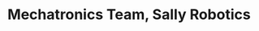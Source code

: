 ---
title: Mechatronics Team, Sally Robotics
tags: [June 2021 - Present]
style: fill
color: info
description: At Sally Robotics, we work on building a fully autonomous car for the highly unstructured Indian roads. The mechanical team work entails mounting the sensors, actuators, increase structural stability, and reduce vibrations.
external_url: https://www.sally-robotics.co.in
---